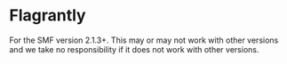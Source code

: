 # Flagrantly

For the SMF version 2.1.3+. This may or may not work with other versions and we take no responsibility if it does not work with other versions.
